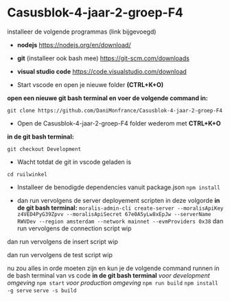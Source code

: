 # Casusblok-4-jaar-2-groep-F4

installeer de volgende programmas (link bijgevoegd)
- **nodejs**
    https://nodejs.org/en/download/ 
- **git** (installeer ook bash mee)
    https://git-scm.com/downloads
- **visual studio code**
    https://code.visualstudio.com/download


- Start vscode en open je nieuwe folder **(CTRL+K+O)**

**open een nieuwe git bash terminal en voer de volgende command in:**

  ```git clone https://github.com/DaniMonfrance/Casusblok-4-jaar-2-groep-F4```

- Open de Casusblok-4-jaar-2-groep-F4 folder wederom met **CTRL+K+O**

**in de git bash terminal:**

```git checkout Development```

- Wacht totdat de git in vscode geladen is

```cd ruilwinkel```

- Installeer de benodigde dependencies vanuit package.json
```npm install```

- dan run vervolgens de server deployement scripten in deze volgorde
**in de git bash terminal:**
    ```moralis-admin-cli create-server --moralisApiKey z4VED4PyG39Zpvv --moralisApiSecret 67e0A5yLw8xEpJw --serverName RWVDev --region amsterdam --network mainnet --evmProviders 0x38```
dan run vervolgens de connection script
    wip

dan run vervolgens de insert script
    wip

dan run vervolgens de test script
    wip

nu zou alles in orde moeten zijn en kun je de volgende command runnen in de bash terminal van vs code
**in de git bash terminal**
*voor development omgeving*
```npm start```
*voor production omgeving*
```npm run build```
```npm install -g serve```
```serve -s build```